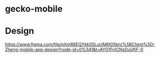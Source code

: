 # gecko-mobile
# Design
https://www.figma.com/file/pXmR6EQYkk0SLuUM6t05bn/%5BClient%5D-Zheng-mobile-app-design?node-id=0%3A1&t=AYG1FnICNsDuUfjF-0
